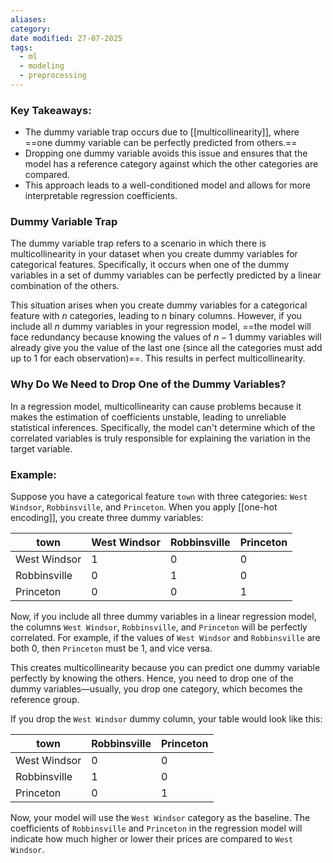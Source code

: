 ```yaml
---
aliases: 
category: 
date modified: 27-07-2025
tags:
  - ml
  - modeling
  - preprocessing
---
```

### Key Takeaways:

- The dummy variable trap occurs due to [[multicollinearity]], where ==one dummy variable can be perfectly predicted from others.==
- Dropping one dummy variable avoids this issue and ensures that the model has a reference category against which the other categories are compared.
- This approach leads to a well-conditioned model and allows for more interpretable regression coefficients.
### Dummy Variable Trap

The dummy variable trap refers to a scenario in which there is multicollinearity in your dataset when you create dummy variables for categorical features. Specifically, it occurs when one of the dummy variables in a set of dummy variables can be perfectly predicted by a linear combination of the others.

This situation arises when you create dummy variables for a categorical feature with $n$ categories, leading to $n$ binary columns. However, if you include all $n$ dummy variables in your regression model, ==the model will face redundancy because knowing the values of $n-1$ dummy variables will already give you the value of the last one (since all the categories must add up to 1 for each observation)==. This results in perfect multicollinearity.

### Why Do We Need to Drop One of the Dummy Variables?

In a regression model, multicollinearity can cause problems because it makes the estimation of coefficients unstable, leading to unreliable statistical inferences. Specifically, the model can't determine which of the correlated variables is truly responsible for explaining the variation in the target variable.
### Example:

Suppose you have a categorical feature `town` with three categories: `West Windsor`, `Robbinsville`, and `Princeton`. When you apply [[one-hot encoding]], you create three dummy variables:

|town|West Windsor|Robbinsville|Princeton|
|---|---|---|---|
|West Windsor|1|0|0|
|Robbinsville|0|1|0|
|Princeton|0|0|1|

Now, if you include all three dummy variables in a linear regression model, the columns `West Windsor`, `Robbinsville`, and `Princeton` will be perfectly correlated. For example, if the values of `West Windsor` and `Robbinsville` are both 0, then `Princeton` must be 1, and vice versa.

This creates multicollinearity because you can predict one dummy variable perfectly by knowing the others. Hence, you need to drop one of the dummy variables—usually, you drop one category, which becomes the reference group.

If you drop the `West Windsor` dummy column, your table would look like this:

|town|Robbinsville|Princeton|
|---|---|---|
|West Windsor|0|0|
|Robbinsville|1|0|
|Princeton|0|1|

Now, your model will use the `West Windsor` category as the baseline. The coefficients of `Robbinsville` and `Princeton` in the regression model will indicate how much higher or lower their prices are compared to `West Windsor`.